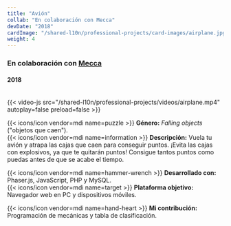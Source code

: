 ```yaml
---
title: "Avión"
collab: "En colaboración con Mecca"
devDate: "2018"
cardImage: "/shared-l10n/professional-projects/card-images/airplane.jpg"
weight: 4
---
```


### En colaboración con [Mecca](https://meccanimation.com/)
#### 2018
\
{{< video-js src="/shared-l10n/professional-projects/videos/airplane.mp4" autoplay=false preload=false >}}

{{< icons/icon vendor=mdi name=puzzle >}} **Género:** *Falling objects* ("objetos que caen").\
{{< icons/icon vendor=mdi name=information >}} **Descripción:**
Vuela tu avión y atrapa las cajas que caen para conseguir puntos.
¡Evita las cajas con explosivos, ya que te quitarán puntos!
Consigue tantos puntos como puedas antes de que se acabe el tiempo.

{{< icons/icon vendor=mdi name=hammer-wrench >}} **Desarrollado con:** Phaser.js, JavaScript, PHP y MySQL.\
{{< icons/icon vendor=mdi name=target >}} **Plataforma objetivo:** Navegador web en PC y dispositivos móviles.

{{< icons/icon vendor=mdi name=hand-heart >}} **Mi contribución:** Programación de mecánicas y tabla de clasificación.
